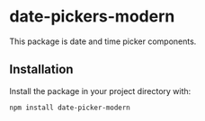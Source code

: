 # date-pickers-modern

This package is date and time picker components.

## Installation

Install the package in your project directory with:

```sh
npm install date-picker-modern
```

